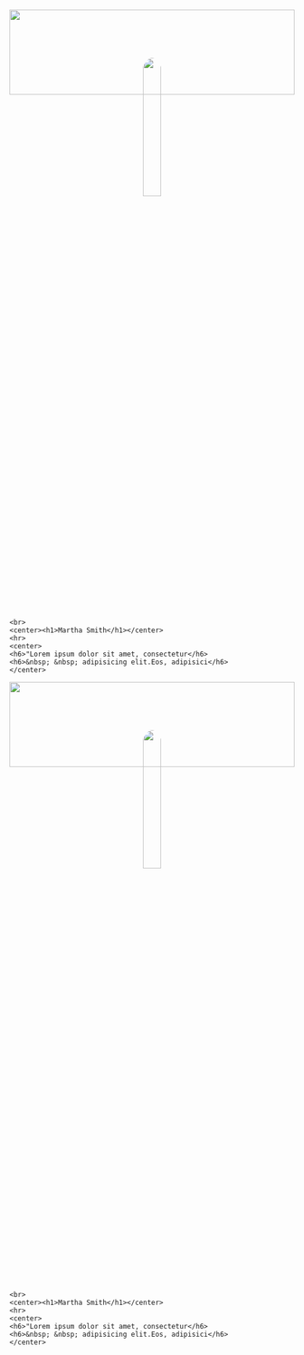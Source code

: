 # 

<!DOCTYPE html>
<html lang="en">
<head>
    <meta charset="UTF-8">
    <meta name="viewport" content="width=device-width, initial-scale=1.0">
    <link rel="stylesheet" href="css/bootstrap.css">
    <link rel="stylesheet" href="grid.css">
    <title>Document</title>
</head>
<body>
    <div>
        <img src="rf.png" width="100%" height="150px">
        <center><img src="fr.png" width="25%" style="border-radius: 100%; margin-top: -65px;"></center>
    </div>




    <br>
    <center><h1>Martha Smith</h1></center>
    <hr>
    <center>
    <h6>"Lorem ipsum dolor sit amet, consectetur</h6>
    <h6>&nbsp; &nbsp; adipisicing elit.Eos, adipisici</h6>
    </center>

</body>
</html>
<!DOCTYPE html>
<html lang="en">
<head>
    <meta charset="UTF-8">
    <meta name="viewport" content="width=device-width, initial-scale=1.0">
    <link rel="stylesheet" href="css/bootstrap.css">
    <link rel="stylesheet" href="grid.css">
    <title>Document</title>
</head>
<body>
    <div>
        <img src="rf.png" width="100%" height="150px">
        <center><img src="fr.png" width="25%" style="border-radius: 100%; margin-top: -65px;"></center>
    </div>




    <br>
    <center><h1>Martha Smith</h1></center>
    <hr>
    <center>
    <h6>"Lorem ipsum dolor sit amet, consectetur</h6>
    <h6>&nbsp; &nbsp; adipisicing elit.Eos, adipisici</h6>
    </center>

</body>
</html>
